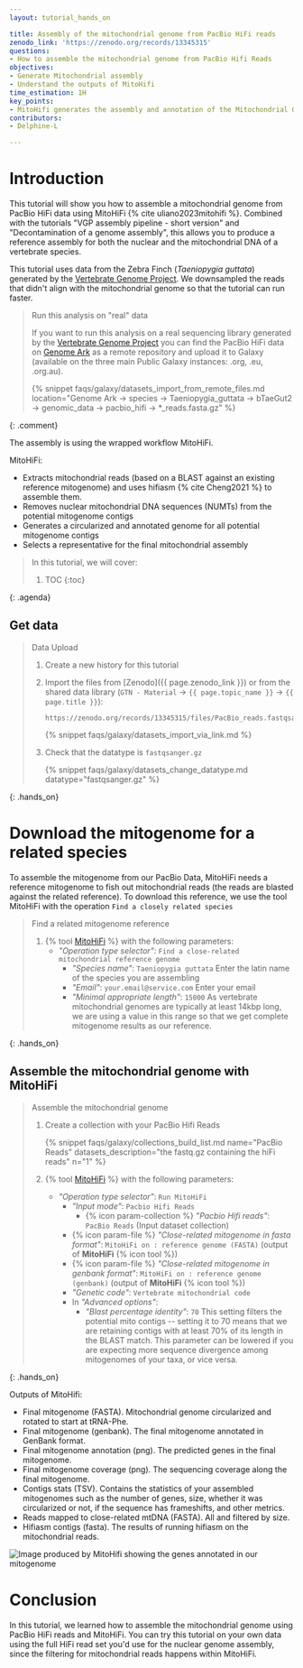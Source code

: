 ```yaml
---
layout: tutorial_hands_on

title: Assembly of the mitochondrial genome from PacBio HiFi reads
zenodo_link: 'https://zenodo.org/records/13345315'
questions:
- How to assemble the mitochondrial genome from PacBio Hifi Reads
objectives:
- Generate Mitochondrial assembly
- Understand the outputs of MitoHifi
time_estimation: 1H
key_points:
- MitoHifi generates the assembly and annotation of the Mitochondrial Genome
contributors:
- Delphine-L

---
```



# Introduction

This tutorial will show you how to assemble a mitochondrial genome from PacBio HiFi data using MitoHiFi {% cite uliano2023mitohifi %}. 
Combined with the tutorials "VGP assembly pipeline - short version" and "Decontamination of a genome assembly", this allows you to produce a reference assembly for both the nuclear and the mitochondrial DNA of a vertebrate species. 

This tutorial uses data from the Zebra Finch (*Taeniopygia guttata*) generated by the [Vertebrate Genome Project](https://vertebrategenomesproject.org/). We downsampled the reads that didn't align with the mitochondrial genome so that the tutorial can run faster. 

> <comment-title>Run this analysis on "real" data</comment-title>
>
> If you want to run this analysis on a real sequencing library generated by the [Vertebrate Genome Project](https://vertebrategenomesproject.org/) you can find the PacBio HiFi data on [Genome Ark](https://www.genomeark.org/) as a remote repository and upload it to Galaxy (available on the three main Public Galaxy instances: .org, .eu, .org.au).
>
>    {% snippet faqs/galaxy/datasets_import_from_remote_files.md location="Genome Ark -> species -> Taeniopygia_guttata -> bTaeGut2 -> genomic_data -> pacbio_hifi -> *_reads.fasta.gz" %}
>
>
{: .comment}

The assembly is using the wrapped workflow MitoHiFi.
 
MitoHiFi: 
- Extracts mitochondrial reads (based on a BLAST against an existing reference mitogenome) and uses hifiasm {% cite Cheng2021 %} to assemble them. 
- Removes nuclear mitochondrial DNA sequences (NUMTs) from the potential mitogenome contigs
- Generates a circularized and annotated genome for all potential mitogenome contigs
- Selects a representative for the final mitochondrial assembly


> <agenda-title></agenda-title>
>
> In this tutorial, we will cover:
>
> 1. TOC
> {:toc}
>
{: .agenda}


## Get data

> <hands-on-title> Data Upload </hands-on-title>
>
> 1. Create a new history for this tutorial
> 2. Import the files from [Zenodo]({{ page.zenodo_link }}) or from
>    the shared data library (`GTN - Material` -> `{{ page.topic_name }}`
>     -> `{{ page.title }}`):
>
>    ```
>    https://zenodo.org/records/13345315/files/PacBio_reads.fastqsanger.gz
>    ```
>
>    {% snippet faqs/galaxy/datasets_import_via_link.md %}
>
> 3. Check that the datatype is `fastqsanger.gz`
>
>    {% snippet faqs/galaxy/datasets_change_datatype.md datatype="fastqsanger.gz" %}
>
>
{: .hands_on}

# Download the mitogenome for a related species

To assemble the mitogenome from our PacBio Data,  MitoHiFi needs a reference mitogenome to fish out mitochondrial reads (the reads are blasted against the related reference). To download this reference, we use the tool MitoHiFi with the operation `Find a closely related species`


> <hands-on-title> Find a related mitogenome reference </hands-on-title>
>
> 1. {% tool [MitoHiFi](toolshed.g2.bx.psu.edu/repos/bgruening/mitohifi/mitohifi/3+galaxy0) %} with the following parameters:
>    - *"Operation type selector"*: `Find a close-related mitochondrial reference genome`
>        - *"Species name"*: `Taeniopygia guttata` Enter the latin name of the species you are assembling
>        - *"Email"*: `your.email@service.com` Enter your email 
>        - *"Minimal appropriate length"*: `15000` As vertebrate mitochondrial genomes are typically at least 14kbp long, we are using a value in this range so that we get complete mitogenome results as our reference. 
>
>
{: .hands_on}


## Assemble the  mitochondrial genome with **MitoHiFi**

> <hands-on-title> Assemble the mitochondrial genome </hands-on-title>
>
> 1. Create a collection with your PacBio Hifi Reads
>
>    {% snippet faqs/galaxy/collections_build_list.md name="PacBio Reads" datasets_description="the fastq.gz containing the hiFi reads" n="1" %}
> 
> 2. {% tool [MitoHiFi](toolshed.g2.bx.psu.edu/repos/bgruening/mitohifi/mitohifi/3+galaxy0) %} with the following parameters:
>    - *"Operation type selector"*: `Run MitoHiFi`
>        - *"Input mode"*: `Pacbio Hifi Reads`
>            - {% icon param-collection %} *"Pacbio Hifi reads"*: `PacBio Reads` (Input dataset collection)
>        - {% icon param-file %} *"Close-related mitogenome in fasta format"*: `MitoHiFi on : reference genome (FASTA)` (output of **MitoHiFi** {% icon tool %})
>        - {% icon param-file %} *"Close-related mitogenome in genbank format"*: `MitoHiFi on : reference genome (genbank)` (output of **MitoHiFi** {% icon tool %})
>        - *"Genetic code"*: `Vertebrate mitochondrial code`
>        - In *"Advanced options"*:
>            - *"Blast percentage identity"*: `70` This setting filters the potential mito contigs -- setting it to 70 means that we are retaining contigs with at least 70% of its length in the BLAST match. This parameter can be lowered if you are expecting more sequence divergence among mitogenomes of your taxa, or vice versa.
>
>
{: .hands_on}


Outputs of MitoHifi:
- Final mitogenome (FASTA). Mitochondrial genome circularized and rotated to start at tRNA-Phe.
- Final mitogenome (genbank). The final mitogenome annotated in GenBank format.
- Final mitogenome annotation (png). The predicted genes in the final mitogenome.
- Final mitogenome coverage (png). The sequencing coverage along the final mitogenome.
- Contigs stats (TSV). Contains the statistics of your assembled mitogenomes such as the number of genes, size, whether it was circularized or not, if the sequence has frameshifts, and other metrics.
- Reads mapped to close-related mtDNA (FASTA). All and filtered by size.
- Hifiasm contigs (fasta). The results of running hifiasm on the mitochondrial reads. 

![Image produced by MitoHifi showing the genes annotated in our mitogenome](../../images/mito_annotation.png "Final mitogenome annotation")



# Conclusion

In this tutorial, we learned how to assemble the mitochondrial genome using PacBio HiFi reads and MitoHiFi. You can try this tutorial on your own data using the full HiFi read set you'd use for the nuclear genome assembly, since the filtering for mitochondrial reads happens within MitoHiFi. 
